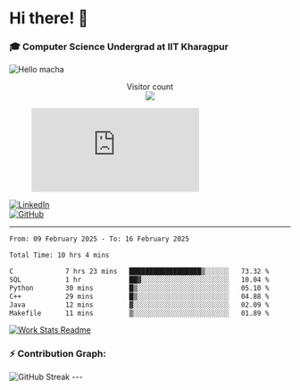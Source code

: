 # Hi there! 👋

### 🎓 Computer Science Undergrad at IIT Kharagpur

<img src="https://raw.githubusercontent.com/sagar-viradiya/sagar-viradiya/master/resources/banner.png" alt="Hello macha">

<p align="center"> 
  Visitor count<br>
  <img src="https://profile-counter.glitch.me/sesiii/count.svg" />
</p>

<figure><embed src="https://wakatime.com/share/@81d5e6c4-c575-43e6-9a9e-85ed25517f53/42cf003a-18dd-42ef-bded-df01146821f2.svg"></embed></figure>

[![LinkedIn](https://img.shields.io/badge/LinkedIn-0077B5?style=for-the-badge&logo=linkedin&logoColor=white)](https://www.linkedin.com/in/sesidadi)  
[![GitHub](https://img.shields.io/badge/GitHub-181717?style=for-the-badge&logo=github&logoColor=white)](https://github.com/sesiii)

---
<!--START_SECTION:waka-->

```txt
From: 09 February 2025 - To: 16 February 2025

Total Time: 10 hrs 4 mins

C             7 hrs 23 mins   ██████████████████▒░░░░░░   73.32 %
SQL           1 hr            ██▓░░░░░░░░░░░░░░░░░░░░░░   10.04 %
Python        30 mins         █▒░░░░░░░░░░░░░░░░░░░░░░░   05.10 %
C++           29 mins         █▒░░░░░░░░░░░░░░░░░░░░░░░   04.88 %
Java          12 mins         ▓░░░░░░░░░░░░░░░░░░░░░░░░   02.09 %
Makefile      11 mins         ▒░░░░░░░░░░░░░░░░░░░░░░░░   01.89 %
```

<!--END_SECTION:waka-->


[![Work Stats Readme](https://github.com/sesiii/sesiii/actions/workflows/main.yml/badge.svg)](https://github.com/sesiii/sesiii/actions/workflows/main.yml)

### ⚡ Contribution Graph:

<img src="https://streak-stats.demolab.com/?user=sesiii&theme=radical" alt="GitHub Streak" />
---

